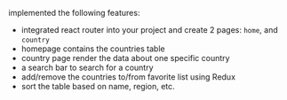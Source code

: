 

implemented the following features:
- integrated react router into your project and create 2 pages: `home`, and `country`
- homepage contains the countries table 
- country page render the data about one specific country
- a search bar to search for a country
- add/remove the countries to/from favorite list using Redux
- sort the table based on name, region, etc.


